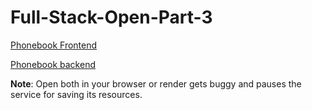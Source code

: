 # Full-Stack-Open-Part-3

[Phonebook Frontend](https://phonebook-frontend-sztc.onrender.com/)

[Phonebook backend](https://phonebook-backend-wzff.onrender.com/)

**Note**: Open both in your browser or render gets buggy and pauses the service for saving its resources.
